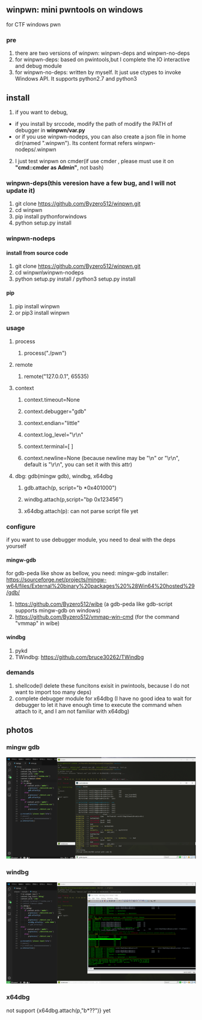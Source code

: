 ## winpwn: mini pwntools on windows
for CTF windows pwn

### pre
1. there are two versions of winpwn: winpwn-deps and winpwn-no-deps
2. for winpwn-deps: based on pwintools,but I complete the IO interactive and debug module
3. for winpwn-no-deps: written by myself. It just use ctypes to invoke Windows API. It supports python2.7 and python3


## install
1. if you want to debug, 
+ if you install by srccode, modify the path of modify the PATH of debugger in <b>winpwn/var.py</b>
+ or if you use winpwn-nodeps, you can also create a json file in home dir(named ".winpwn"). Its content format refers winpwn-nodeps/.winpwn
2. I just test winpwn on cmder(if use cmder , please must use it on <b>"cmd::cmder as Admin"</b>, not bash)


### winpwn-deps(this veresion have a few bug, and I will not update it)
1. git clone  https://github.com/Byzero512/winpwn.git
1. cd winpwn
1. pip install pythonforwindows
1. python setup.py install

### winpwn-nodeps
#### install from source code
1. git clone  https://github.com/Byzero512/winpwn.git
2. cd winpwn\winpwn-nodeps
3. python setup.py install / python3 setup.py install
#### pip
1. pip install winpwn 
2. or pip3 install winpwn


### usage

1. process

   1. process\("./pwn"\)
1. remote

   1. remote\("127.0.0.1", 65535\)
1. context

   1. context\.timeout=None

   1. context\.debugger="gdb"

   1. context\.endian="little"

   1. context\.log\_level="\r\n"

   1. context\.terminal=\[ ]

   1. context\.newline=None \(because newline may be "\\n" or "\\r\\n", default is "\\r\\n", you can set it with this attr\)
1. dbg: gdb\(mingw gdb\), windbg, x64dbg

   1. gdb\.attach\(p, script="b \*0x401000"\)

   1. windbg\.attach\(p\,script="bp 0x123456")

   1. x64dbg\.attach\(p\): can not parse script file yet



### configure
if you want to use debugger module, you need to deal with the deps yourself

#### mingw-gdb
for gdb-peda like show  as bellow, you need:
mingw-gdb installer: https://sourceforge.net/projects/mingw-w64/files/External%20binary%20packages%20%28Win64%20hosted%29/gdb/

1. https://github.com/Byzero512/wibe (a gdb-peda like gdb-script supports mingw-gdb on windows)
2. https://github.com/Byzero512/vmmap-win-cmd (for the command "vmmap" in wibe)

#### windbg
1. pykd
2. TWindbg: https://github.com/bruce30262/TWindbg


### demands
1. shellcode(I delete these funcitons exisit in pwintools, because I do not want to import too many deps)
2. complete debugger module for x64dbg (I have no good idea to wait for debugger to let it have enough time to execute the command when attach to it, and I am not familiar with x64dbg) 

## photos

### mingw gdb

![gdb](./img/winpwn1.png)

### windbg

![windbg](./img/winpwn2.png)

### x64dbg
not support {x64dbg.attach(p,"b*??")} yet
